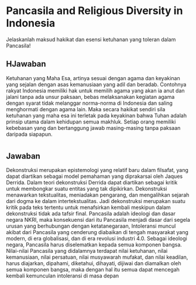 # Pancasila and Religious Diversity in Indonesia


Jelaskanlah maksud hakikat dan esensi ketuhanan yang toleran dalam Pancasila!



## HJawaban
Ketuhanan yang Maha Esa, artinya sesuai dengan agama dan keyakinan yang sejalan dengan asas kemanusiaan yang adil dan beradab. Contohnya rakyat Indonesia memiliki hak untuk memilih agama yang akan ia anut dan jalani tanpa ada unsur paksaan, bebas melaksanakan kegiatan agama dengan syarat tidak melanggar  norma-norma di Indonesia dan saling menghormati dengan agama lain. Maka secara hakikat sendiri sila ketuhanan yang maha esa ini terletak pada keyakinan bahwa Tuhan adalah prinsip utama dalam kehidupan semua makhluk. Setiap orang memiliki kebebasan yang dan bertanggung jawab masing-masing tanpa paksaan daripada siapapun.



#


## Jawaban
Dekonstruksi merupakan epistemologi yang relatif baru dalam filsafat, yang dapat diartikan sebagai model pemahaman yang diprakarsai oleh Jaques Derrida. Dalam teori dekonstruksi Derrida dapat diartikan sebagai kritik untuk membongkar suatu entitas yang tak dipikirkan. Dekonstruksi menawarkan tekstualitas, meniadakan pengarang, dan mengalihkan sejarah dari dogma ke dalam intertekstualitas. Jadi dekonstruksi merupakan suatu kritik pada teks tertentu untuk menafsirkan kembali meskipun dalam dekonstruksi tidak ada tafsir final. Pancasila adalah ideologi dan dasar negara NKRI, maka konsekuensi dari itu Pancasila menjadi dasar dari segela urusan yang berhubungan dengan ketatanegaraan, Intoleransi muncul akibat dari Pancasila yang cenderung diabaikan di tengah masyarakat yang modern, di era globalisasi, dan di era revolusi industri 4.0. Sebagai ideologi negara, Pancasila harus diselematkan kepada semua komponen bangsa. Nilai-nilai Pancasila yang didalamnya terdapat nilai ketuhanan, nilai kemanusiaan, nilai persatuan, nilai musyawarah mufakat, dan nilai keadilan, harus diajarkan, dipahami, diketahui, dihayati, dijiwai dan 
diamalkan oleh semua komponen bangsa, maka dengan hal itu semua dapat mencegah kembali kemunculan intoleransi di masa depan